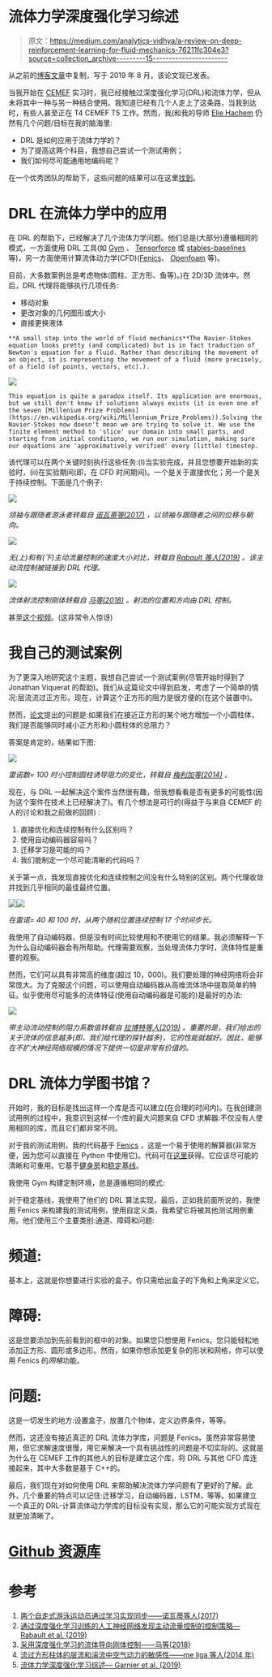 # 流体力学深度强化学习综述

> 原文：<https://medium.com/analytics-vidhya/a-review-on-deep-reinforcement-learning-for-fluid-mechanics-76211fc304e3?source=collection_archive---------15----------------------->

从之前的[博客文章](https://donsetpg.github.io/blog/2019/08/06/DRL-FM-review/)中复制，写于 2019 年 8 月。该论文现已发表。

当我开始在 [CEMEF](http://www.cemef.mines-paristech.fr/) 实习时，我已经接触过深度强化学习(DRL)和流体力学，但从未将其中一种与另一种结合使用。我知道已经有几个人走上了这条路，当我到达时，有些人甚至正在 T4 CEMEF T5 工作。然而，我(和我的导师 [Elie Hachem](http://www.cemef.mines-paristech.fr/staff/elie-hachem) 仍然有几个问题/目标在我的脑海里:

*   DRL 是如何应用于流体力学的？
*   为了提高这两个科目，我想自己尝试一个测试用例；
*   我们如何尽可能通用地编码呢？

在一个优秀团队的帮助下，这些问题的结果可以在这里[找到](https://arxiv.org/abs/1908.04127)。

# DRL 在流体力学中的应用

在 DRL 的帮助下，已经解决了几个流体力学问题。他们总是(大部分)遵循相同的模式，一方面使用 DRL 工具(如 [Gym](https://gym.openai.com/) 、 [Tensorforce](https://github.com/tensorforce/tensorforce) 或 [stables-baselines](https://stable-baselines.readthedocs.io/) 等)，另一方面使用计算流体动力学(CFD)([Fenics](https://fenicsproject.org/)、 [Openfoam](https://www.openfoam.com/) 等)。

目前，大多数案例总是考虑物体(圆柱、正方形、鱼等)。)在 2D/3D 流体中。然后，DRL 代理将能够执行几项任务:

*   移动对象
*   更改对象的几何图形或大小
*   直接更换液体

```
**A small step into the world of fluid mechanics**The Navier-Stokes equation looks pretty (and complicated) but is in fact traduction of Newton's equation for a fluid. Rather than describing the movement of an object, it is representing the movement of a fluid (more precisely, of a field (of points, vectors, etc).).
```

![](img/2c289671b38e6a45ffe1fb09bbc45e67.png)

```
This equation is quite a paradox itself. Its application are enormous, but we still don't know if solutions always exists (it is even one of the seven [Millenium Prize Problems](https://en.wikipedia.org/wiki/Millennium_Prize_Problems)).Solving the Navier-Stokes now doesn't mean we are trying to solve it. We use the finite element method to 'slice' our domain into small parts, and starting from initial conditions, we run our simulation, making sure our equations are 'approximatively verified' every (little) timestep.
```

该代理可以在两个关键时刻执行这些任务:(I)当实验完成，并且您想要开始新的实验时，(ii)在实验期间(即，在 CFD 时间期间)。一个是关于直接优化；另一个是关于持续控制。下面是几个例子:

![](img/223aa69f3be750337636223b9291f148.png)

*领袖与跟随者游泳者转载自* [*诺瓦蒂等(2017)*](https://iopscience.iop.org/article/10.1088/1748-3190/aa6311/pdf) *，以领袖与跟随者之间的位移与朝向。*

![](img/46b8be090ffa790186423a41b8c27f0c.png)

*无(上)和有(下)主动流量控制的速度大小对比，转载自* [*Rabault 等人(2019)*](https://arxiv.org/abs/1808.07664) *。该主动流控制被链接到 DRL 代理。*

![](img/1733955d95fbe75985214e6e7b89ac16.png)

*流体射流控制刚体转载自* [*马等(2018)*](https://dl.acm.org/citation.cfm?id=3201334) *。射流的位置和方向由 DRL 控制。*

甚至[这个视频](https://www.youtube.com/watch?v=O8QtAi2cHBI)。(这非常令人惊讶)

# 我自己的测试案例

为了更深入地研究这个主题，我想自己尝试一个测试案例(尽管开始时得到了 Jonathan Viquerat 的帮助)。我们从这篇论文中得到启发，考虑了一个简单的情况:层流流过正方形。现在，计算这个正方形的阻力是很方便的(在这个装置中)。

然而，[论文](https://hal.archives-ouvertes.fr/hal-01082600v2)提出的问题是:如果我们在接近正方形的某个地方增加一个小圆柱体，我们是否能够同时减小正方形和小圆柱体的总阻力？

答案是肯定的，结果如下图:

![](img/21a61eba079070d6fe4e7413fd1353e1.png)

*雷诺数= 100 时小控制圆柱诱导阻力的变化，转载自* [*梅利加等(2014)*](https://hal.archives-ouvertes.fr/hal-01082600v2) *。*

现在，与 DRL 一起解决这个案件当然很有趣，但我想看看是否有更多的可能性(因为这个案件在技术上已经解决了)。有几个想法是可行的(得益于与来自 CEMEF 的人的讨论和我之前做的回顾) :

1.  直接优化和连续控制有什么区别吗？
2.  使用自动编码器容易吗？
3.  迁移学习是可能的吗？
4.  我们能制定一个尽可能清晰的代码吗？

关于第一点，我发现直接优化和连续控制之间没有什么特别的区别。两个代理收敛并找到几乎相同的最佳最终位置。

![](img/c5a3b8188b7bb944c5216b52d518fa96.png)![](img/1b377f88459761df946bc9994ae2c2f9.png)

*在雷诺= 40 和 100 时，从两个随机位置连续控制 17 个时间步长。*

我使用了自动编码器，但是没有时间比较使用和不使用它的结果。我必须解释一下为什么自动编码器会有所帮助。代理需要观察，当处理流体力学时，流体特性是重要的观察。

然而，它们可以具有非常高的维度(超过 10，000)。我们要处理的神经网络将会非常庞大。为了克服这个问题，可以使用自动编码器从高维流体场中提取简单的特征。似乎使用尽可能多的流体特征(使用自动编码器是可能的)是最好的办法:

![](img/ccec51815f075e9e0297b780f9e558ed.png)

*带主动流动控制的阻力系数值转载自* [*拉博特等人(2019)*](https://arxiv.org/abs/1808.07664) *。重要的是，我们给出的关于流体的信息越多(即，我们给代理的探针越多)，它的性能就越好。因此，能够在不扩大神经网络规模的情况下提供一切是非常有价值的。*

# DRL 流体力学图书馆？

开始时，我的目标是找出这样一个库是否可以建立(在合理的时间内)。在我创建测试用例的过程中，我意识到这样一个库的最大问题来自 CFD 求解器:不仅没有人使用相同的库，而且它们都非常不同。

对于我的测试用例，我的代码基于 [Fenics](https://fenicsproject.org/) ，这是一个易于使用的解算器(非常方便，因为您可以直接在 Python 中使用它)。代码可在[这里](https://github.com/DonsetPG/fenics-DRL)获得。它应该尽可能的清晰和可重用。它基于[健身房](https://gym.openai.com/)和[稳定基线](https://stable-baselines.readthedocs.io/)。

我使用 Gym 构建定制环境，总是遵循相同的模式:

对于稳定基线，我使用了他们的 DRL 算法实现，最后，正如我前面所说的，我使用 Fenics 来构建我的测试用例，使用自定义类，我希望它将被其他测试用例重用。他们使用三个主要类别:通道、障碍和问题:

# 频道:

基本上，这就是你想要进行实验的盒子。你只需给出盒子的下角和上角来定义它。

# 障碍:

这是您要添加到先前看到的框中的对象。如果您只想使用 Fenics，您只能轻松地添加正方形、圆形或多边形。然而，如果你想添加更复杂的形状和网格，你可以使用 Fenics 的*网格*功能。

# 问题:

这是一切发生的地方:设置盒子，放置几个物体，定义边界条件，等等。

然而，这还没有接近真正的 DRL 流体力学库，问题是 Fenics。虽然非常容易使用，但它求解速度很慢，用它来解决一个具有挑战性的问题是不切实际的。这就是为什么在 CEMEF 工作的其他人的目标是建立这个库，将 DRL 与其他 CFD 库连接起来，其中大多数是基于 C++的。

最后，我们现在对如何使用 DRL 来帮助解决流体力学问题有了更好的了解。此外，几个重要的特点可以记住:迁移学习，自动编码器，LSTM，等等。如果建立一个真正的 DRL-计算流体动力学库的目标没有实现，那么它的可能实现方式现在就更加清晰了。

# [Github 资源库](https://github.com/DonsetPG/fenics-DRL)

# 参考

1.  [两个自走式游泳运动员通过学习实现同步——诺瓦蒂等人(2017)](https://iopscience.iop.org/article/10.1088/1748-3190/aa6311/pdf)
2.  [通过深度强化学习训练的人工神经网络发现主动流量控制的控制策略— Rabault et al. (2019)](https://arxiv.org/abs/1808.07664)
3.  [采用深度强化学习的流体导向刚体控制——马等(2018)](https://dl.acm.org/citation.cfm?id=3201334)
4.  [流过方形柱体的层流和湍流中空气动力的敏感性——me liga 等人(2014 年)](https://hal.archives-ouvertes.fr/hal-01082600v2)
5.  [流体力学深度强化学习综述— Garnier et al. (2019)](https://arxiv.org/abs/1908.04127)